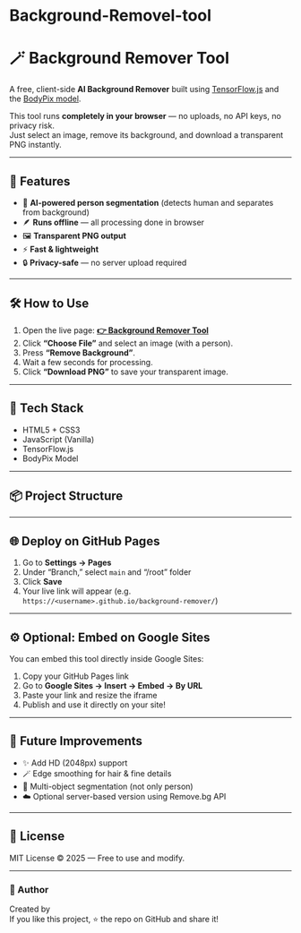 # Background-Removel-tool

# 🪄 Background Remover Tool

A free, client-side **AI Background Remover** built using [TensorFlow.js](https://www.tensorflow.org/js) and the [BodyPix model](https://github.com/tensorflow/tfjs-models/tree/master/body-pix).

This tool runs **completely in your browser** — no uploads, no API keys, no privacy risk.  
Just select an image, remove its background, and download a transparent PNG instantly.

---

## 🚀 Features
- 🧠 **AI-powered person segmentation** (detects human and separates from background)
- 🪶 **Runs offline** — all processing done in browser
- 🖼️ **Transparent PNG output**
- ⚡ **Fast & lightweight**
- 🔒 **Privacy-safe** — no server upload required

---

## 🛠️ How to Use
1. Open the live page: [**👉 Background Remover Tool**](https://<your-username>.github.io/background-remover/background-remover.html)
2. Click **“Choose File”** and select an image (with a person).
3. Press **“Remove Background”**.
4. Wait a few seconds for processing.
5. Click **“Download PNG”** to save your transparent image.

---

## 🧩 Tech Stack
- HTML5 + CSS3
- JavaScript (Vanilla)
- TensorFlow.js
- BodyPix Model

---

## 📦 Project Structure

---

## 🌐 Deploy on GitHub Pages
1. Go to **Settings → Pages**
2. Under “Branch,” select `main` and “/root” folder
3. Click **Save**
4. Your live link will appear (e.g. `https://<username>.github.io/background-remover/`)

---

## ⚙️ Optional: Embed on Google Sites
You can embed this tool directly inside Google Sites:

1. Copy your GitHub Pages link  
2. Go to **Google Sites → Insert → Embed → By URL**  
3. Paste your link and resize the iframe  
4. Publish and use it directly on your site!

---

## 🧠 Future Improvements
- ✨ Add HD (2048px) support  
- 🪄 Edge smoothing for hair & fine details  
- 🧰 Multi-object segmentation (not only person)  
- ☁️ Optional server-based version using Remove.bg API

---

## 📄 License
MIT License © 2025 — Free to use and modify.

---

### 💬 Author
Created by **<sabeel Ahmed>**  
If you like this project, ⭐ the repo on GitHub and share it!
